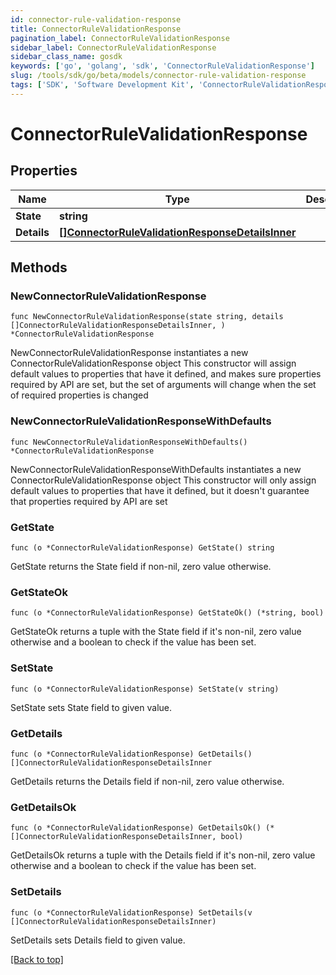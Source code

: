 ```yaml
---
id: connector-rule-validation-response
title: ConnectorRuleValidationResponse
pagination_label: ConnectorRuleValidationResponse
sidebar_label: ConnectorRuleValidationResponse
sidebar_class_name: gosdk
keywords: ['go', 'golang', 'sdk', 'ConnectorRuleValidationResponse'] 
slug: /tools/sdk/go/beta/models/connector-rule-validation-response
tags: ['SDK', 'Software Development Kit', 'ConnectorRuleValidationResponse']
---
```


# ConnectorRuleValidationResponse

## Properties

Name | Type | Description | Notes
------------ | ------------- | ------------- | -------------
**State** |  **string** |  | 
**Details** |  [**[]ConnectorRuleValidationResponseDetailsInner**](connector-rule-validation-response-details-inner) |  | 

## Methods

### NewConnectorRuleValidationResponse

`func NewConnectorRuleValidationResponse(state string, details []ConnectorRuleValidationResponseDetailsInner, ) *ConnectorRuleValidationResponse`

NewConnectorRuleValidationResponse instantiates a new ConnectorRuleValidationResponse object
This constructor will assign default values to properties that have it defined,
and makes sure properties required by API are set, but the set of arguments
will change when the set of required properties is changed

### NewConnectorRuleValidationResponseWithDefaults

`func NewConnectorRuleValidationResponseWithDefaults() *ConnectorRuleValidationResponse`

NewConnectorRuleValidationResponseWithDefaults instantiates a new ConnectorRuleValidationResponse object
This constructor will only assign default values to properties that have it defined,
but it doesn't guarantee that properties required by API are set

### GetState

`func (o *ConnectorRuleValidationResponse) GetState() string`

GetState returns the State field if non-nil, zero value otherwise.

### GetStateOk

`func (o *ConnectorRuleValidationResponse) GetStateOk() (*string, bool)`

GetStateOk returns a tuple with the State field if it's non-nil, zero value otherwise
and a boolean to check if the value has been set.

### SetState

`func (o *ConnectorRuleValidationResponse) SetState(v string)`

SetState sets State field to given value.


### GetDetails

`func (o *ConnectorRuleValidationResponse) GetDetails() []ConnectorRuleValidationResponseDetailsInner`

GetDetails returns the Details field if non-nil, zero value otherwise.

### GetDetailsOk

`func (o *ConnectorRuleValidationResponse) GetDetailsOk() (*[]ConnectorRuleValidationResponseDetailsInner, bool)`

GetDetailsOk returns a tuple with the Details field if it's non-nil, zero value otherwise
and a boolean to check if the value has been set.

### SetDetails

`func (o *ConnectorRuleValidationResponse) SetDetails(v []ConnectorRuleValidationResponseDetailsInner)`

SetDetails sets Details field to given value.



[[Back to top]](#) 


